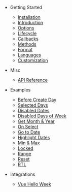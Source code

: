 -   Getting Started

    -   [Installation](v3/guide/installation.md)
    -   [Introduction](v3/guide/introduction.md)
    -   [Options](v3/guide/options.md)
    -   [Lifecycle](v3/guide/lifecycle.md)
    -   [Callbacks](v3/guide/callbacks.md)
    -   [Methods](v3/guide/methods.md)
    -   [Format](v3/guide/format.md)
    -   [Languages](v3/guide/languages.md)
    -   [Customization](v3/guide/customization.md)

-   Misc

    -   [API Reference](v3/misc/api.md)

-   Examples

    -   [Before Create Day](v3/examples/before-create-day.md)
    -   [Selected Days](v3/examples/selected-days.md)
    -   [Disabled Dates](v3/examples/disabled-dates.md)
    -   [Disabled Days of Week](v3/examples/disabled-days-week.md)
    -   [Get Month & Year](v3/examples/get-month-year.md)
    -   [On Select](v3/examples/on-select.md)
    -   [Go to Date](v3/examples/go-to-date.md)
    -   [Highlight Dates](v3/examples/highlight-dates.md)
    -   [Min & Max](v3/examples/min-and-max.md)
    -   [Locked](v3/examples/locked.md)
    -   [Range](v3/examples/range.md)
    -   [Reset](v3/examples/reset.md)
    -   [RTL](v3/examples/rtl.md)

-   Integrations
    -   [Vue Hello Week](v3/integrations/vue-hello-week.md)
